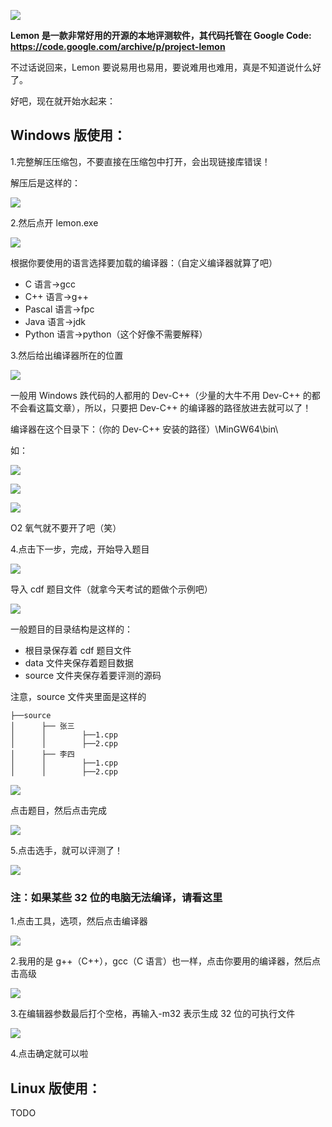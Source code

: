 ![](https://cdn.jsdelivr.net/gh/wenxuanjun/CDN@master/images/blog/6/1.jpg)

**Lemon 是一款非常好用的开源的本地评测软件，其代码托管在 Google Code: <https://code.google.com/archive/p/project-lemon>**

不过话说回来，Lemon 要说易用也易用，要说难用也难用，真是不知道说什么好了。

好吧，现在就开始水起来：

## Windows 版使用：

1.完整解压压缩包，不要直接在压缩包中打开，会出现链接库错误！

解压后是这样的：

![](https://cdn.jsdelivr.net/gh/wenxuanjun/CDN@master/images/blog/6/2.jpg)

2.然后点开 lemon.exe

![](https://cdn.jsdelivr.net/gh/wenxuanjun/CDN@master/images/blog/6/3.jpg)

根据你要使用的语言选择要加载的编译器：（自定义编译器就算了吧）

* C 语言->gcc
* C++ 语言->g++
* Pascal 语言->fpc
* Java 语言->jdk
* Python 语言->python（这个好像不需要解释）

3.然后给出编译器所在的位置

![](https://cdn.jsdelivr.net/gh/wenxuanjun/CDN@master/images/blog/6/4.jpg)

一般用 Windows 跌代码的人都用的 Dev-C++（少量的大牛不用 Dev-C++ 的都不会看这篇文章），所以，只要把 Dev-C++ 的编译器的路径放进去就可以了！

编译器在这个目录下：（你的 Dev-C++ 安装的路径）\MinGW64\bin\

如：

![](https://cdn.jsdelivr.net/gh/wenxuanjun/CDN@master/images/blog/6/5.jpg)

![](https://cdn.jsdelivr.net/gh/wenxuanjun/CDN@master/images/blog/6/6.jpg)

![](https://cdn.jsdelivr.net/gh/wenxuanjun/CDN@master/images/blog/6/7.jpg)

O2 氧气就不要开了吧（笑）

4.点击下一步，完成，开始导入题目

![](https://cdn.jsdelivr.net/gh/wenxuanjun/CDN@master/images/blog/6/8.jpg)

导入 cdf 题目文件（就拿今天考试的题做个示例吧）

![](https://cdn.jsdelivr.net/gh/wenxuanjun/CDN@master/images/blog/6/9.jpg)

一般题目的目录结构是这样的：

* 根目录保存着 cdf 题目文件
* data 文件夹保存着题目数据
* source 文件夹保存着要评测的源码

注意，source 文件夹里面是这样的

```
├──source
│      ├── 张三
│      │        ├──1.cpp
│      │        ├──2.cpp
│      ├── 李四
│      │        ├──1.cpp
│      │        ├──2.cpp
```

![](https://cdn.jsdelivr.net/gh/wenxuanjun/CDN@master/images/blog/6/10.jpg)

点击题目，然后点击完成

![](https://cdn.jsdelivr.net/gh/wenxuanjun/CDN@master/images/blog/6/11.jpg)

5.点击选手，就可以评测了！

![](https://cdn.jsdelivr.net/gh/wenxuanjun/CDN@master/images/blog/6/12.jpg)

### 注：如果某些 32 位的电脑无法编译，请看这里

1.点击工具，选项，然后点击编译器

![](https://cdn.jsdelivr.net/gh/wenxuanjun/CDN@master/images/blog/6/13.jpg)

2.我用的是 g++（C++），gcc（C 语言）也一样，点击你要用的编译器，然后点击高级

![](https://cdn.jsdelivr.net/gh/wenxuanjun/CDN@master/images/blog/6/14.jpg)

3.在编辑器参数最后打个空格，再输入-m32 表示生成 32 位的可执行文件

![](https://cdn.jsdelivr.net/gh/wenxuanjun/CDN@master/images/blog/6/15.jpg)

4.点击确定就可以啦

## Linux 版使用：

TODO 
